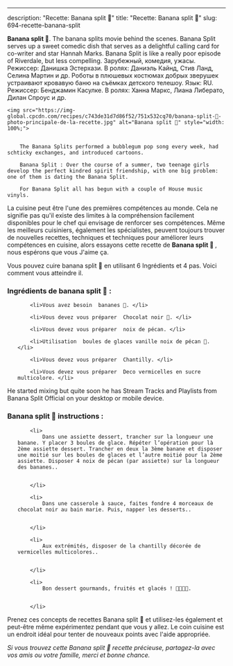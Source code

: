 ---
description: "Recette: Banana split 🍌"
title: "Recette: Banana split 🍌"
slug: 694-recette-banana-split

<p>
	<strong>Banana split 🍌</strong>. 
	The banana splits movie behind the scenes. Banana Split serves up a sweet comedic dish that serves as a delightful calling card for co-writer and star Hannah Marks. Banana Split is like a really poor episode of Riverdale, but less compelling. Зарубежный, комедия, ужасы. Режиссер: Данишка Эстерхази. В ролях: Даниэль Кайнд, Стив Ланд, Селина Мартин и др. Роботы в плюшевых костюмах добрых зверушек устраивают кровавую баню на съёмках детского телешоу. Язык: RU. Режиссер: Бенджамин Касулке. В ролях: Ханна Маркс, Лиана Либерато, Дилан Спроус и др.
</p>
<p>
	
	<img src="https://img-global.cpcdn.com/recipes/c743de31d7d86f52/751x532cq70/banana-split-🍌-photo-principale-de-la-recette.jpg" alt="Banana split 🍌" style="width: 100%;">
	
	
		The Banana Splits performed a bubblegum pop song every week, had schticky exchanges, and introduced cartoons.
	
		Banana Split : Over the course of a summer, two teenage girls develop the perfect kindred spirit friendship, with one big problem: one of them is dating the Banana Split.
	
		For Banana Split all has begun with a couple of House music vinyls.
	
</p>

La cuisine peut être l'une des premières compétences au monde. Cela ne signifie pas qu'il existe des limites à la compréhension facilement disponibles pour le chef qui envisage de renforcer ses compétences. Même les meilleurs cuisiniers, également les spécialistes, peuvent toujours trouver de nouvelles recettes, techniques et techniques pour améliorer leurs compétences en cuisine, alors essayons cette recette de <strong> Banana split 🍌 </strong>, nous espérons que vous J'aime ça.

<!--inarticleads1-->

Vous pouvez cuire banana split 🍌 en utilisant 6 Ingrédients et 4 pas. Voici comment vous atteindre il.

<h3>Ingrédients de banana split 🍌 :</h3>

<ol>
	
		<li>Vous avez besoin  bananes 🍌. </li>
	
		<li>Vous devez vous préparer  Chocolat noir 🍫. </li>
	
		<li>Vous devez vous préparer  noix de pécan. </li>
	
		<li>Utilisation  boules de glaces vanille noix de pécan 🍨. </li>
	
		<li>Vous devez vous préparer  Chantilly. </li>
	
		<li>Vous devez vous préparer  Deco vermicelles en sucre multicolore. </li>
	
</ol>

He started mixing but quite soon he has Stream Tracks and Playlists from Banana Split Official on your desktop or mobile device. 

<!--inarticleads2-->

<h3>Banana split 🍌 instructions :</h3>

<ol>
	
		<li>
			Dans une assiette dessert, trancher sur la longueur une banane. Y placer 3 boules de glace. Répéter l’opération pour là 2ème assiette dessert. Trancher en deux la 3ème banane et disposer une moitié sur les boules de glaces et l’autre moitié pour la 2ème assiette. Disposer 4 noix de pécan (par assiette) sur la longueur des bananes..
			
			
		</li>
	
		<li>
			Dans une casserole à sauce, faites fondre 4 morceaux de chocolat noir au bain marie. Puis, napper les desserts..
			
			
		</li>
	
		<li>
			Aux extrémités, disposer de la chantilly décorée de vermicelles multicolores..
			
			
		</li>
	
		<li>
			Bon dessert gourmands, fruités et glacés ! 🤤🍫🍌🍨.
			
			
		</li>
	
</ol>



<!--inarticleads1-->

<p>
Prenez ces concepts de recettes Banana split 🍌 et utilisez-les également et peut-être même expérimentez pendant que vous y allez. Le coin cuisine est un endroit idéal pour tenter de nouveaux points avec l'aide appropriée.
</p>

<p>
<i>Si vous trouvez cette Banana split 🍌 recette précieuse, partagez-la avec vos amis ou votre famille, merci et bonne chance.</i>
</p>
